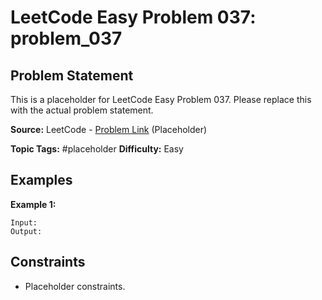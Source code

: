 # LeetCode Easy Problem 037: problem_037

## Problem Statement

This is a placeholder for LeetCode Easy Problem 037.
Please replace this with the actual problem statement.

**Source:** LeetCode - [Problem Link](https://leetcode.com/problems/problem-037/) (Placeholder)

**Topic Tags:** #placeholder
**Difficulty:** Easy

## Examples

**Example 1:**

```
Input:
Output:
```

## Constraints

- Placeholder constraints.
